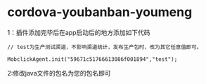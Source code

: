 # cordova-youbanban-youmeng
1：插件添加完毕后在app启动后的地方添加如下代码

    // test为生产测试渠道，不影响渠道统计，发布生产包时，改为其它任意值即可。

    MobclickAgent.init("59671c51766613086f001894","test");

2:修改java文件的包名为您的包名即可



